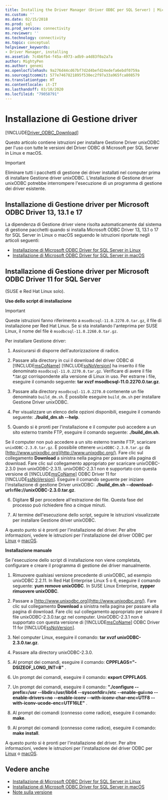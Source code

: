 ```yaml
---
title: Installing the Driver Manager (Driver ODBC per SQL Server) | Microsoft Docs
ms.custom: ''
ms.date: 02/15/2018
ms.prod: sql
ms.prod_service: connectivity
ms.reviewer: ''
ms.technology: connectivity
ms.topic: conceptual
helpviewer_keywords:
- Driver Manager, installing
ms.assetid: 7c4b6fb4-f45a-4973-adb9-a4d83f0a2a7a
author: MightyPen
ms.author: genemi
ms.openlocfilehash: 9a276d44cd67bf7d2d4befd24edefa6ebdf0759a
ms.sourcegitcommit: 577e7467821895f530ec2f97a33a965fca808579
ms.translationtype: HT
ms.contentlocale: it-IT
ms.lasthandoff: 03/10/2020
ms.locfileid: "79058791"
---
```

# <a name="installing-the-driver-manager"></a>Installazione di Gestione driver
[!INCLUDE[Driver_ODBC_Download](../../../includes/driver_odbc_download.md)]

Questo articolo contiene istruzioni per installare Gestione Driver unixODBC per l'uso con tutte le versioni del Driver ODBC di Microsoft per SQL Server in Linux e macOS.  

> [!IMPORTANT]  
> Eliminare tutti i pacchetti di gestione dei driver installati nel computer prima di installare Gestione driver unixODBC. L'installazione di Gestione driver unixODBC potrebbe interrompere l'esecuzione di un programma di gestione dei driver esistente.  

## <a name="installing-the-driver-manager-for-microsoft-odbc-driver-13-131-and-17"></a>Installazione di Gestione driver per Microsoft ODBC Driver 13, 13.1 e 17
La dipendenza di Gestione driver viene risolta automaticamente dal sistema di gestione pacchetti quando si installa Microsoft ODBC Driver 13, 13.1 o 17 for SQL Server in Linux o macOS seguendo le istruzioni riportate negli articoli seguenti:

- [Installazione di Microsoft ODBC Driver for SQL Server in Linux](../../../connect/odbc/linux-mac/installing-the-microsoft-odbc-driver-for-sql-server.md)
- [Installazione di Microsoft ODBC Driver for SQL Server in macOS](../../../connect/odbc/linux-mac/install-microsoft-odbc-driver-sql-server-macos.md)

## <a name="installing-the-driver-manager-for-microsoft-odbc-driver-11-for-sql-server"></a>Installazione di Gestione driver per Microsoft ODBC Driver 11 for SQL Server  

(SUSE e Red Hat Linux solo).

**Uso dello script di installazione**  
  
> [!IMPORTANT]  
> Queste istruzioni fanno riferimento a `msodbcsql-11.0.2270.0.tar.gz`, il file di installazione per Red Hat Linux. Se si sta installando l'anteprima per SUSE Linux, il nome del file è `msodbcsql-11.0.2260.0.tar.gz`.  

Per installare Gestione driver:  
  
1.  Assicurarsi di disporre dell'autorizzazione di radice.  
  
2.  Passare alla directory in cui il download del driver ODBC di [!INCLUDE[msCoName](../../../includes/msconame_md.md)] [!INCLUDE[ssNoVersion](../../../includes/ssnoversion-md.md)] ha inserito il file denominato `msodbcsql-11.0.2270.0.tar.gz`. Verificare di avere il file \*.tar.gz corrispondente alla versione di Linux in uso. Per estrarre i file, eseguire il comando seguente: **tar xvzf msodbcsql-11.0.2270.0.tar.gz**.  

3.  Passare alla directory `msodbcsql-11.0.2270.0` contenente un file denominato `build_dm.sh`. È possibile eseguire `build_dm.sh` per installare Gestione Driver unixODBC.

4.  Per visualizzare un elenco delle opzioni disponibili, eseguire il comando seguente: **./build_dm.sh --help**.  
  
5.  Quando si è pronti per l'installazione e il computer può accedere a un sito esterno tramite FTP, eseguire il comando seguente: **./build_dm.sh**.

Se il computer non può accedere a un sito esterno tramite FTP, scaricare `unixODBC-2.3.0.tar.gz`. È possibile ottenere `unixODBC-2.3.0.tar.gz` da [http://www.unixodbc.org](http://www.unixodbc.org/). Fare clic sul collegamento **Download** a sinistra nella pagina per passare alla pagina di download. Fare clic sul collegamento appropriato per scaricare unixODBC-2.3.0 (non unixODBC-2.3.1). unixODBC-2.3.1 non è supportato con questa versione di [!INCLUDE[msCoName](../../../includes/msconame_md.md)] ODBC Driver 11 for [!INCLUDE[ssNoVersion](../../../includes/ssnoversion-md.md)]. Eseguire il comando seguente per iniziare l'installazione di gestione Driver unixODBC: **./build_dm.sh --download-url=file://unixODBC-2.3.0.tar.gz**.  

6.  Digitare **SÌ** per procedere all'estrazione dei file. Questa fase del processo può richiedere fino a cinque minuti.  

7.  Al termine dell'esecuzione dello script, seguire le istruzioni visualizzate per installare Gestione driver unixODBC.

A questo punto si è pronti per l'installazione del driver. Per altre informazioni, vedere le istruzioni per l'installazione del driver ODBC per [Linux](../../../connect/odbc/linux-mac/installing-the-microsoft-odbc-driver-for-sql-server.md) o [macOS](../../../connect/odbc/linux-mac/install-microsoft-odbc-driver-sql-server-macos.md).

**Installazione manuale**

Se l'esecuzione dello script di installazione non viene completata, configurare e creare il programma di gestione dei driver manualmente.

1.  Rimuovere qualsiasi versione precedente di unixODBC, ad esempio unixODBC 2.2.11. In Red Hat Enterprise Linux 5 o 6, eseguire il comando seguente: **yum remove unixODBC**. In SUSE Linux Enterprise, **zypper rimuovere unixODBC**.  
  
2.  Passare a [http://www.unixodbc.org](http://www.unixodbc.org/). Fare clic sul collegamento **Download** a sinistra nella pagina per passare alla pagina di download. Fare clic sul collegamento appropriato per salvare il file unixODBC-2.3.0.tar.gz nel computer. UnixODBC-2.3.1 non è supportato con questa versione di [!INCLUDE[msCoName](../../../includes/msconame_md.md)] ODBC Driver 11 for [!INCLUDE[ssNoVersion](../../../includes/ssnoversion-md.md)].  
  
3.  Nel computer Linux, eseguire il comando: **tar xvzf unixODBC-2.3.0.tar.gz**.  
  
4.  Passare alla directory unixODBC-2.3.0.  
  
5.  Al prompt dei comandi, eseguire il comando: **CPPFLAGS="-DSIZEOF_LONG_INT=8"** .  
  
6.  Un prompt dei comandi, eseguire il comando: **export CPPFLAGS**.  
  
7.  Un prompt dei comandi, eseguire il comando: **"./configure --prefix=/usr --libdir=/usr/lib64 --sysconfdir=/etc --enable-gui=no --enable-drivers=no --enable-iconv --with-iconv-char-enc=UTF8 --with-iconv-ucode-enc=UTF16LE"** .  
  
8.  Al prompt dei comandi (connesso come radice), eseguire il comando: **make**.  
  
9. Al prompt dei comandi (connesso come radice), eseguire il comando: **make install**.  

A questo punto si è pronti per l'installazione del driver. Per altre informazioni, vedere le istruzioni per l'installazione del driver ODBC per [Linux](../../../connect/odbc/linux-mac/installing-the-microsoft-odbc-driver-for-sql-server.md) o [macOS](../../../connect/odbc/linux-mac/install-microsoft-odbc-driver-sql-server-macos.md).
  
## <a name="see-also"></a>Vedere anche

- [Installazione di Microsoft ODBC Driver for SQL Server in Linux](../../../connect/odbc/linux-mac/installing-the-microsoft-odbc-driver-for-sql-server.md)
- [Installazione di Microsoft ODBC Driver for SQL Server in macOS](../../../connect/odbc/linux-mac/install-microsoft-odbc-driver-sql-server-macos.md)
- [Note sulla versione](../../../connect/odbc/linux-mac/release-notes-odbc-sql-server-linux-mac.md)
